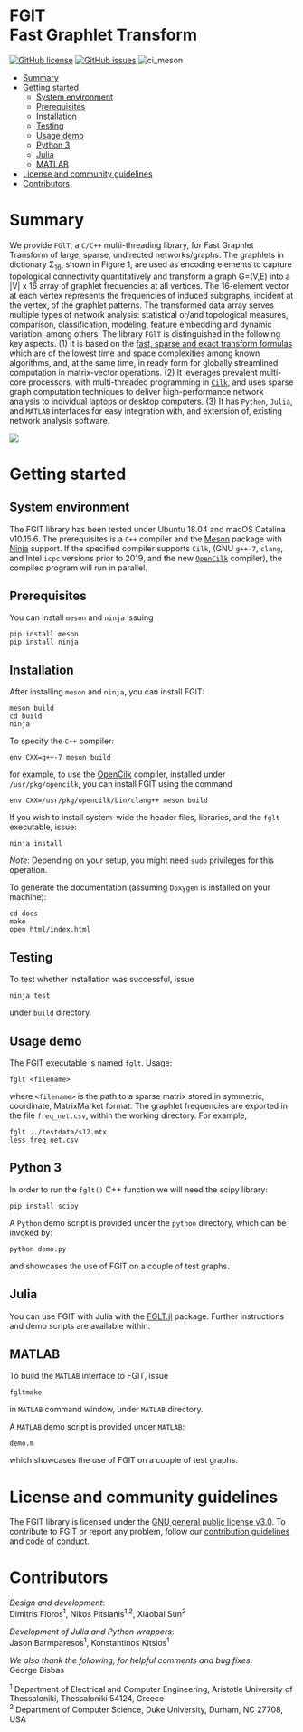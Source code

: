 # FGlT <br/> Fast Graphlet Transform

[![GitHub license](https://img.shields.io/github/license/fcdimitr/fglt.svg)](https://github.com/fcdimitr/fglt/blob/master/LICENCE)
[![GitHub issues](https://img.shields.io/github/issues/fcdimitr/fglt.svg)](https://github.com/fcdimitr/fglt/issues/)
![ci_meson](https://github.com/fcdimitr/fglt/workflows/ci_meson/badge.svg)

-   [Summary](#summary)
-   [Getting started](#getting-started)
    -   [System environment](#system-environment)
    -   [Prerequisites](#prerequisites)
    -   [Installation](#installation)
    -   [Testing](#testing)
    -   [Usage demo](#usage-demo)
    -   [Python 3](#python-3)
    -   [Julia](#julia)
    -   [MATLAB](#matlab)
-   [License and community guidelines](#license-and-community-guidelines)
-   [Contributors](#contributors)

# Summary

We provide `FGlT`, a `C/C++` multi-threading library, for Fast
Graphlet Transform of large, sparse, undirected networks/graphs. The
graphlets in dictionary Σ<sub>16</sub>, shown in
Figure 1, are used as encoding elements to capture
topological connectivity quantitatively and transform a graph
G=(V,E) into a |V| x 16 array of graphlet frequencies at all
vertices. The 16-element vector at each vertex represents the
frequencies of induced subgraphs, incident at the vertex, of the
graphlet patterns. The transformed data array serves multiple types of
network analysis: statistical or/and topological measures, comparison,
classification, modeling, feature embedding and dynamic variation,
among others. The library `FGlT` is distinguished in
the following key aspects.
(1) It is based on the [fast, sparse and exact transform formulas](https://arxiv.org/abs/2007.11111)
which are of the lowest time and space complexities
among known algorithms, and, at the same time, in ready form for
globally streamlined computation in matrix-vector operations.
(2) It leverages prevalent multi-core processors, with multi-threaded
programming in [`Cilk`](http://cilk.mit.edu), and uses sparse graph computation
techniques to deliver high-performance network analysis to individual
laptops or desktop computers.
(3) It has `Python`, `Julia`, and `MATLAB` interfaces for easy integration
with, and extension of, existing network analysis software.

![](figs/table-overview.png)

# Getting started 

## System environment 

The FGlT library has been tested under Ubuntu 18.04 and macOS Catalina
v10.15.6. The prerequisites is a `C++` compiler and the
[Meson](https://mesonbuild.com) package with
[Ninja](https://ninja-build.org) support. If the specified compiler
supports `Cilk`, (GNU `g++-7`, `clang`, and Intel `icpc` versions prior to 2019, 
and the new [`OpenCilk`](http://cilk.mit.edu) compiler), 
the compiled program will run in parallel. 

## Prerequisites

You can install `meson` and `ninja` issuing

    pip install meson
    pip install ninja

## Installation 

After installing `meson` and `ninja`, you can install FGlT:

    meson build
    cd build
    ninja

To specify the `C++` compiler:

    env CXX=g++-7 meson build
    
for example, to use the [OpenCilk](http://cilk.mit.edu) compiler,
installed under `/usr/pkg/opencilk`, you can install FGlT using the command

    env CXX=/usr/pkg/opencilk/bin/clang++ meson build

If you wish to install system-wide the header files, libraries, and
the `fglt` executable, issue:

    ninja install
    
*Note*: Depending on your setup, you might need `sudo` privileges for
this operation.

To generate the documentation (assuming `Doxygen` is installed on your
machine):

    cd docs
    make
    open html/index.html

## Testing

To test whether installation was successful, issue

    ninja test
    
under `build` directory.

## Usage demo

The FGlT executable is named `fglt`. Usage:
    
    fglt <filename>
    
where `<filename>` is the path to a sparse matrix stored in symmetric,
coordinate, MatrixMarket format. The graphlet frequencies are exported
in the file `freq_net.csv`, within the working directory. For example,

    fglt ../testdata/s12.mtx
    less freq_net.csv

## Python 3

In order to run the `fglt()` C++ function we will need the scipy library:

    pip install scipy

A `Python` demo script is provided under the `python` directory, which can be invoked by:

    python demo.py
    
and showcases the use of FGlT on a couple of test graphs.

## Julia

You can use FGlT with Julia with the
[FGLT.jl](https://github.com/NorthSailor/FGLT.jl) package. Further
instructions and demo scripts are available within.

## MATLAB

To build the `MATLAB` interface to FGlT, issue

    fgltmake
    
in `MATLAB` command window, under `MATLAB` directory.

A `MATLAB` demo script is provided under `MATLAB`:

    demo.m
    
which showcases the use of FGlT on a couple of test graphs.

# License and community guidelines 

The FGlT library is licensed under the [GNU general public
license v3.0](https://github.com/fcdimitr/fglt/blob/master/LICENSE).
To contribute to FGlT or report any problem, follow our
[contribution
guidelines](https://github.com/fcdimitr/fglt/blob/master/CONTRIBUTING.md)
and [code of
conduct](https://github.com/fcdimitr/fglt/blob/master/CODE_OF_CONDUCT.md).

# Contributors 

*Design and development*:<br>
Dimitris Floros<sup>1</sup>, Nikos Pitsianis<sup>1,2</sup>, 
Xiaobai Sun<sup>2</sup>

*Development of Julia and Python wrappers*:<br>
Jason Barmparesos<sup>1</sup>, Konstantinos Kitsios<sup>1</sup>

*We also thank the following, for helpful comments and bug fixes*:<br>
George Bisbas


<sup>1</sup> Department of Electrical and Computer Engineering,
Aristotle University of Thessaloniki, Thessaloniki 54124, Greece\
<sup>2</sup> Department of Computer Science, Duke University, Durham, NC
27708, USA
